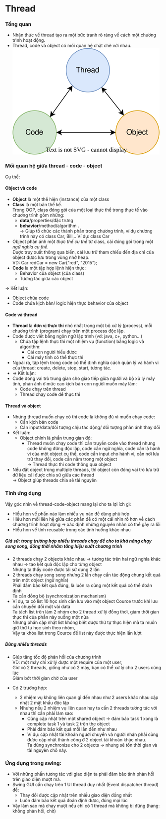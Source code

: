 # Thread
### Tổng quan 
- Nhận thức về thread tạo ra một bức tranh rõ ràng về cách một chương trình hoạt động.
- Thread, code và object có mối quan hệ chặt chẽ với nhau.
  ![overview](images/OverviewRelationship.svg)

### Mối quan hệ giữa thread - code - object
Cụ thể:

#### Object và code  
- **Object** là một thể hiện (instance) của một class
- **Class** là một bản thế kế.  
Trong OOP, class đóng gói của một loại thực thể trong thực tế vào chương trình gồm những:
  - **data**/properties/đặc trưng 
  - **behavior**/method/algorithm .    
  -> Giúp tổ chức các thành phần trong chương trình, ví dụ chương trình này có class Car, Bill...
  Ví dụ: class Car  
- Object phản ánh một _thực thế cụ thể_ từ class, cái đóng gói trong một _ngữ nghĩa cụ thể_.  
Được truy xuất thông qua biến, cái lưu trữ tham chiếu đến địa chỉ của object được lưu trong vùng nhớ heap.  
VD: Car redCar = new Car("red", "2015");  
- **Code** là một tập hợp lệnh hiện thực: 
  - Behavior của object (của class) 
  - Tương tác giữa các object

=> Kết luận:
- Object chứa code
- Code chứa kịch bản/ logic hiện thực behavior của object

#### Code và thread
- **Thread** là **đơn vị thực thi** nhỏ nhất trong một bộ xử lý (process), mỗi chương trình (program) chạy trên một process độc lập.
- Code được viết bằng ngôn ngữ lập trình (vd: java, c+, python...)   
    * Chứa tập lệnh thực thi một nhiệm vụ (function) bằng logic và algorithm:
      * Cái con người hiểu được
      * Cái máy tính có thể thực thi   
- Ngoài ra, tập lệnh trong code có thể định nghĩa cách quản lý và hành vi của thread: create, delete, stop, start, tương tác.
- => Kết luận:
- Code đóng vai trò trung gian cho giao tiếp giữa người và bộ xử lý máy tính, phản ảnh ở mức cao kịch bản con người muốn máy làm:  
  - Code chạy trên thread
  - Thread chạy code để thực thi


#### Thread và object
- Nhưng thread muốn chạy có thì code là không đủ vì muốn chạy code:
  - Cần kịch bản code
  - Cần input/data/đối tượng chịu tác động/ đối tượng phản ánh thay đổi
- Kết luận:
  - Object chính là phần trung gian đó:  
    - Thread muốn chạy code thì cần truyền code vào thread nhưng code không đứng độc lập, 
    code cần ngữ nghĩa, code cần là hành vi của một object cụ thể, code cần input cho hành vi,
    cần nơi lưu trữ thay đổi, code cần nằm trong một object   
  -> Thread thực thi code thông qua object   
- Nếu đặt object trong multiple threads, thì object còn đóng vai trò lưu trữ dữ liệu cái được chia sử giữa các thread   
-> Object giúp threads chia sẻ tài nguyên   

### Tính ứng dụng
Vậy góc nhìn về thread-code-object mang lại cho ta lợi ích gì:  
- Hiểu hơn về phần nào làm nhiều vụ nào để dùng phù hợp 
- Hiểu hơn mối liên hệ giữa các phần để có một cái nhìn rõ hơn về cách chương trình hoạt động -> xác định những nguyên nhân có thể gây ra lỗi
- Hiểu hơn về tính reusable trong các tính huống khác nhau  

##### Giả sử: trong trường hợp nhiều threads chạy để cho ta khả năng chạy song song, đồng thời nhằm tăng hiệu suất chương trình

- 2 threads chạy 2 objects khác nhau -> tương tác trên hai ngữ nghĩa khác nhau -> tạo kết quả độc lập cho từng object  
Nhưng ta thấy code được tái sử dụng 2 lần
- 2 threads chạy song song nhưng 2 lần chạy cần tác động chung kết quả trên một object (ngữ nghĩa)  
Phải đảm bảo kết quả đúng, là luôn ra cùng một kết quả có thể đoán định  
Ta cần đồng bộ (synchronization mechanism)    
- Ví dụ, ta có list 10 học sinh cần lưu vào một object Cource trước khi lưu cần chuyển đổi một vài data   
Ta tách list trên làm 2 nhóm cho 2 thread xử lý đồng thời, giảm thời gian thực thi của phần này xuống một nửa  
Nhưng phần cập nhật list không biết được thứ tự thực hiện mà ta muốn giữ thứ tự học sinh theo nhóm,  
Vậy ta khóa list trong Cource để list này được thực hiện lần lượt  

##### Dùng nhiều threads
- Giúp tăng tốc độ phản hồi của chương trình  
VD: một máy chỉ xử lý được một require của một user,   
Giờ có 2 threads, giống như có 2 máy, bạn có thể xử lý cho 2 users cùng lúc  
Giảm bớt thời gian chờ của user

- Có 2 trường hợp: 
  - 2 nhiệm vụ không liên quan gì đến nhau như 2 users khác nhau cập nhật 2 mật khẩu độc lập
  - Nhưng nếu 2 nhiệm vụ liên quan hay ta cần 2 threads tương tác với nhau thì cần phải làm sao:
    - Cùng cập nhật trên một shared object -> đảm bảo task 1 xong là complete task 1 và task 2 trên the object
    - Phải đảm bảo kết quả mỗi lần đến như nhau
    - Ví dụ: cập nhật tài khoản người chuyển và người nhận phải cùng được cập nhật thành công ở 2 object tài khoản khác nhau.  
  Ta dùng synchronize cho 2 objects -> nhưng sẽ tốn thời gian và tài nguyên chỗ này.


### Ứng dụng trong swing:
- Với những phần tương tác với giao diện ta phải đảm bảo tính phản hồi trên giao diện mượt mà.
- Swing GUI cần chạy trên 1 UI thread duy nhất (Event dispatcher thread) để:
  - Thay đổi được cập nhật trên nhiều giao diện đồng nhất
  - Luôn đảm bảo kết quả đoán định được, đúng mọi lúc
- Vậy làm sao mà chạy mượt nếu chỉ có 1 thread mà không bị đứng (hang: không phản hổi, chờ)


  
